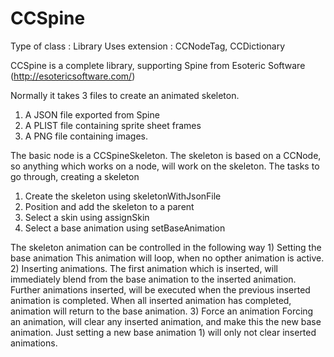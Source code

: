 CCSpine
=======

Type of class  : Library
Uses extension : CCNodeTag, CCDictionary

CCSpine is a complete library, supporting Spine from Esoteric Software (http://esotericsoftware.com/)

Normally it takes 3 files to create an animated skeleton.

1) A JSON file exported from Spine
2) A PLIST file containing sprite sheet frames
3) A PNG file containing images.

The basic node is a CCSpineSkeleton. The skeleton is based on a CCNode, so anything which works on a node, will work on the skeleton. 
The tasks to go through, creating a skeleton

1) Create the skeleton using skeletonWithJsonFile
2) Position and add the skeleton to a parent
3) Select a skin using assignSkin
4) Select a base animation using setBaseAnimation

The skeleton animation can be controlled in the following way
1) 
Setting the base animation
This animation will loop, when no opther animation is active.
2)
Inserting animations.
The first animation which is inserted, will immediately blend from the base animation to the inserted animation.
Further animations inserted, will be executed when the previous inserted animation is completed.
When all inserted animation has completed, animation will return to the base animation.
3) 
Force an animation
Forcing an animation, will clear any inserted animation, and make this the new base animation.
Just setting a new base animation 1) will only not clear inserted animations.
